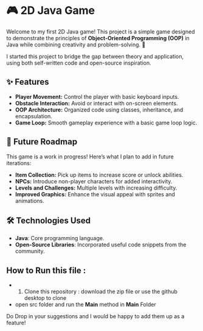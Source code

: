 # 🎮 2D Java Game  

Welcome to my first 2D Java game! This project is a simple game designed to demonstrate the principles of **Object-Oriented Programming (OOP)** in Java while combining creativity and problem-solving. 🚀  

I started this project to bridge the gap between theory and application, using both self-written code and open-source inspiration.  

## ✨ Features  
- **Player Movement:** Control the player with basic keyboard inputs.  
- **Obstacle Interaction:** Avoid or interact with on-screen elements.  
- **OOP Architecture:** Organized code using classes, inheritance, and encapsulation.  
- **Game Loop:** Smooth gameplay experience with a basic game loop logic.  

## 🚧 Future Roadmap  
This game is a work in progress! Here’s what I plan to add in future iterations:  
- **Item Collection:** Pick up items to increase score or unlock abilities.  
- **NPCs:** Introduce non-player characters for added interactivity.  
- **Levels and Challenges:** Multiple levels with increasing difficulty.  
- **Improved Graphics:** Enhance the visual appeal with sprites and animations.  

## 🛠️ Technologies Used  
- **Java**: Core programming language.  
- **Open-Source Libraries**: Incorporated useful code snippets from the community.  


## How to Run this file :
- 1. Clone this repository : download the zip file or use the github desktop to clone
- open src folder and run the **Main** method in **Main** Folder



Do Drop in your suggestions and I would be happy to add them up as a feature!







